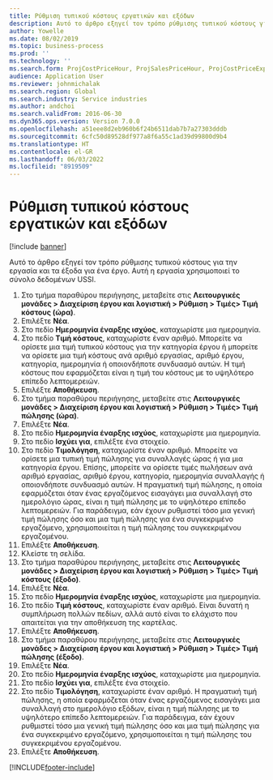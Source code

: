 ```yaml
---
title: Ρύθμιση τυπικού κόστους εργατικών και εξόδων
description: Αυτό το άρθρο εξηγεί τον τρόπο ρύθμισης τυπικού κόστους για την εργασία και τα έξοδα για ένα έργο.
author: Yowelle
ms.date: 08/02/2019
ms.topic: business-process
ms.prod: ''
ms.technology: ''
ms.search.form: ProjCostPriceHour, ProjSalesPriceHour, ProjCostPriceExpense, ProjSalesPriceCost
audience: Application User
ms.reviewer: johnmichalak
ms.search.region: Global
ms.search.industry: Service industries
ms.author: andchoi
ms.search.validFrom: 2016-06-30
ms.dyn365.ops.version: Version 7.0.0
ms.openlocfilehash: a51eee8d2eb960b6f24b6511dab7b7a27303dddb
ms.sourcegitcommit: 6cfc50d89528df977a8f6a55c1ad39d99800d9b4
ms.translationtype: HT
ms.contentlocale: el-GR
ms.lasthandoff: 06/03/2022
ms.locfileid: "8919509"
---
```

# <a name="configure-standard-costs-for-labor-and-expenses"></a>Ρύθμιση τυπικού κόστους εργατικών και εξόδων

[!include [banner](../../includes/banner.md)]

Αυτό το άρθρο εξηγεί τον τρόπο ρύθμισης τυπικού κόστους για την εργασία και τα έξοδα για ένα έργο. Αυτή η εργασία χρησιμοποιεί το σύνολο δεδομένων USSI.

1. Στο τμήμα παραθύρου περιήγησης, μεταβείτε στις **Λειτουργικές μονάδες > Διαχείριση έργου και λογιστική > Ρύθμιση > Τιμές> Τιμή κόστους (ώρα)**.
2. Επιλέξτε **Νέα**.
3. Στο πεδίο **Ημερομηνία έναρξης ισχύος**, καταχωρίστε μια ημερομηνία.
4. Στο πεδίο **Τιμή κόστους**, καταχωρίστε έναν αριθμό. Μπορείτε να ορίσετε μια τιμή τυπικού κόστους για την κατηγορία έργου ή μπορείτε να ορίσετε μια τιμή κόστους ανά αριθμό εργασίας, αριθμό έργου, κατηγορία, ημερομηνία ή οποιονδήποτε συνδυασμό αυτών. Η τιμή κόστους που εφαρμόζεται είναι η τιμή του κόστους με το υψηλότερο επίπεδο λεπτομερειών.  
5. Επιλέξτε **Αποθήκευση**.
6. Στο τμήμα παραθύρου περιήγησης, μεταβείτε στις **Λειτουργικές μονάδες > Διαχείριση έργου και λογιστική > Ρύθμιση > Τιμές> Τιμή πώλησης (ώρα)**.
7. Επιλέξτε **Νέα**.
8. Στο πεδίο **Ημερομηνία έναρξης ισχύος**, καταχωρίστε μια ημερομηνία.
9. Στο πεδίο **Ισχύει για**, επιλέξτε ένα στοιχείο.
10. Στο πεδίο **Τιμολόγηση**, καταχωρίστε έναν αριθμό. Μπορείτε να ορίσετε μια τυπική τιμή πώλησης για συναλλαγές ώρας ή για μια κατηγορία έργου. Επίσης, μπορείτε να ορίσετε τιμές πωλήσεων ανά αριθμό εργασίας, αριθμό έργου, κατηγορία, ημερομηνία συναλλαγής ή οποιονδήποτε συνδυασμό αυτών. Η πραγματική τιμή πώλησης, η οποία εφαρμόζεται όταν ένας εργαζόμενος εισαγάγει μια συναλλαγή στο ημερολόγιο ώρας, είναι η τιμή πώλησης με το υψηλότερο επίπεδο λεπτομερειών. Για παράδειγμα, εάν έχουν ρυθμιστεί τόσο μια γενική τιμή πώλησης όσο και μια τιμή πώλησης για ένα συγκεκριμένο εργαζόμενο, χρησιμοποιείται η τιμή πώλησης του συγκεκριμένου εργαζομένου.  
11. Επιλέξτε **Αποθήκευση**.
12. Κλείστε τη σελίδα.
13. Στο τμήμα παραθύρου περιήγησης, μεταβείτε στις **Λειτουργικές μονάδες > Διαχείριση έργου και λογιστική > Ρύθμιση > Τιμές> Τιμή κόστους (έξοδο)**.
14. Επιλέξτε **Νέα**.
15. Στο πεδίο **Ημερομηνία έναρξης ισχύος**, καταχωρίστε μια ημερομηνία.
16. Στο πεδίο **Τιμή κόστους**, καταχωρίστε έναν αριθμό. Είναι δυνατή η συμπλήρωση πολλών πεδίων, αλλά αυτό είναι το ελάχιστο που απαιτείται για την αποθήκευση της καρτέλας.  
17. Επιλέξτε **Αποθήκευση**.
18. Στο τμήμα παραθύρου περιήγησης, μεταβείτε στις **Λειτουργικές μονάδες > Διαχείριση έργου και λογιστική > Ρύθμιση > Τιμές> Τιμή πώλησης (έξοδο)**.
19. Επιλέξτε **Νέα**.
20. Στο πεδίο **Ημερομηνία έναρξης ισχύος**, καταχωρίστε μια ημερομηνία.
21. Στο πεδίο **Ισχύει για**, επιλέξτε ένα στοιχείο.
22. Στο πεδίο **Τιμολόγηση**, καταχωρίστε έναν αριθμό. Η πραγματική τιμή πώλησης, η οποία εφαρμόζεται όταν ένας εργαζόμενος εισαγάγει μια συναλλαγή στο ημερολόγιο εξόδων, είναι η τιμή πώλησης με το υψηλότερο επίπεδο λεπτομερειών. Για παράδειγμα, εάν έχουν ρυθμιστεί τόσο μια γενική τιμή πώλησης όσο και μια τιμή πώλησης για ένα συγκεκριμένο εργαζόμενο, χρησιμοποιείται η τιμή πώλησης του συγκεκριμένου εργαζομένου.  
23. Επιλέξτε **Αποθήκευση**.



[!INCLUDE[footer-include](../../includes/footer-banner.md)]